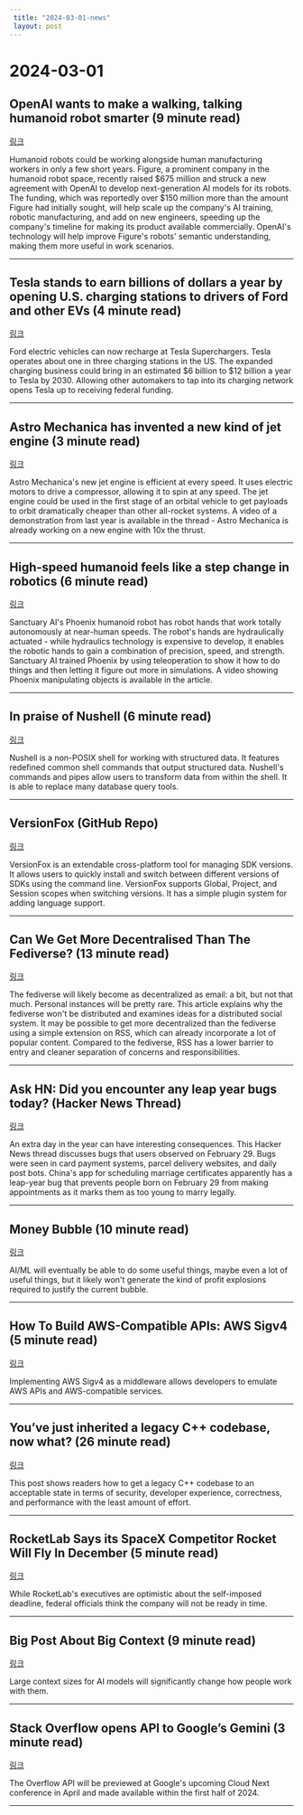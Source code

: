 ```yaml
---
 title: "2024-03-01-news"
 layout: post
---
```

<h1>2024-03-01</h1><h2>OpenAI wants to make a walking, talking humanoid robot smarter (9 minute read)</h2><p><a href="https://www.popsci.com/technology/openai-wants-to-make-a-walking-talking-humanoid-robot-smarter/?utm_source=tldrnewsletter">링크</a>  </p><p>Humanoid robots could be working alongside human manufacturing workers in only a few short years. Figure, a prominent company in the humanoid robot space, recently raised $675 million and struck a new agreement with OpenAI to develop next-generation AI models for its robots. The funding, which was reportedly over $150 million more than the amount Figure had initially sought, will help scale up the company's AI training, robotic manufacturing, and add on new engineers, speeding up the company's timeline for making its product available commercially. OpenAI's technology will help improve Figure's robots' semantic understanding, making them more useful in work scenarios. </p><hr /><h2>Tesla stands to earn billions of dollars a year by opening U.S. charging stations to drivers of Ford and other EVs (4 minute read)</h2><p><a href="https://www.cnbc.com/2024/02/29/tesla-to-earn-billions-from-charging-partnerships-with-ford-others.html?utm_source=tldrnewsletter">링크</a>  </p><p>Ford electric vehicles can now recharge at Tesla Superchargers. Tesla operates about one in three charging stations in the US. The expanded charging business could bring in an estimated $6 billion to $12 billion a year to Tesla by 2030. Allowing other automakers to tap into its charging network opens Tesla up to receiving federal funding. </p><hr /><h2>Astro Mechanica has invented a new kind of jet engine (3 minute read)</h2><p><a href="https://twitter.com/k2pilot/status/1763007610993991722?utm_source=tldrnewsletter">링크</a>  </p><p>Astro Mechanica's new jet engine is efficient at every speed. It uses electric motors to drive a compressor, allowing it to spin at any speed. The jet engine could be used in the first stage of an orbital vehicle to get payloads to orbit dramatically cheaper than other all-rocket systems. A video of a demonstration from last year is available in the thread - Astro Mechanica is already working on a new engine with 10x the thrust. </p><hr /><h2>High-speed humanoid feels like a step change in robotics (6 minute read)</h2><p><a href="https://newatlas.com/robotics/sanctuary-phoenix-autonomous-speed-hands/?utm_source=tldrnewsletter">링크</a>  </p><p>Sanctuary AI's Phoenix humanoid robot has robot hands that work totally autonomously at near-human speeds. The robot's hands are hydraulically actuated - while hydraulics technology is expensive to develop, it enables the robotic hands to gain a combination of precision, speed, and strength. Sanctuary AI trained Phoenix by using teleoperation to show it how to do things and then letting it figure out more in simulations. A video showing Phoenix manipulating objects is available in the article. </p><hr /><h2>In praise of Nushell (6 minute read)</h2><p><a href="https://lars.yencken.org/in-praise-of-nushell?utm_source=tldrnewsletter">링크</a>  </p><p>Nushell is a non-POSIX shell for working with structured data. It features redefined common shell commands that output structured data. Nushell's commands and pipes allow users to transform data from within the shell. It is able to replace many database query tools. </p><hr /><h2>VersionFox (GitHub Repo)</h2><p><a href="https://github.com/version-fox/vfox?utm_source=tldrnewsletter">링크</a>  </p><p>VersionFox is an extendable cross-platform tool for managing SDK versions. It allows users to quickly install and switch between different versions of SDKs using the command line. VersionFox supports Global, Project, and Session scopes when switching versions. It has a simple plugin system for adding language support. </p><hr /><h2>Can We Get More Decentralised Than The Fediverse? (13 minute read)</h2><p><a href="https://gist.github.com/loreanvictor/bddd8824c744024d338e935bd7e96707?utm_source=tldrnewsletter">링크</a>  </p><p>The fediverse will likely become as decentralized as email: a bit, but not that much. Personal instances will be pretty rare. This article explains why the fediverse won't be distributed and examines ideas for a distributed social system. It may be possible to get more decentralized than the fediverse using a simple extension on RSS, which can already incorporate a lot of popular content. Compared to the fediverse, RSS has a lower barrier to entry and cleaner separation of concerns and responsibilities. </p><hr /><h2>Ask HN: Did you encounter any leap year bugs today? (Hacker News Thread)</h2><p><a href="https://news.ycombinator.com/item?id=39554539&amp;utm_source=tldrnewsletter">링크</a>  </p><p>An extra day in the year can have interesting consequences. This Hacker News thread discusses bugs that users observed on February 29. Bugs were seen in card payment systems, parcel delivery websites, and daily post bots. China's app for scheduling marriage certificates apparently has a leap-year bug that prevents people born on February 29 from making appointments as it marks them as too young to marry legally. </p><hr /><h2>Money Bubble (10 minute read)</h2><p><a href="https://www.tbray.org/ongoing/When/202x/2024/02/25/Money-AI-Bubble?utm_source=tldrnewsletter">링크</a>  </p><p>AI/ML will eventually be able to do some useful things, maybe even a lot of useful things, but it likely won't generate the kind of profit explosions required to justify the current bubble. </p><hr /><h2>How To Build AWS-Compatible APIs: AWS Sigv4 (5 minute read)</h2><p><a href="https://www.aspiring.dev/building-aws-sigv4-into-your-app/?utm_source=tldrnewsletter">링크</a>  </p><p>Implementing AWS Sigv4 as a middleware allows developers to emulate AWS APIs and AWS-compatible services. </p><hr /><h2>You’ve just inherited a legacy C++ codebase, now what? (26 minute read)</h2><p><a href="https://gaultier.github.io/blog/you_inherited_a_legacy_cpp_codebase_now_what.html#write-down-in-the-readme-how-to-build-and-test-the-application?utm_source=tldrnewsletter">링크</a>  </p><p>This post shows readers how to get a legacy C++ codebase to an acceptable state in terms of security, developer experience, correctness, and performance with the least amount of effort. </p><hr /><h2>RocketLab Says its SpaceX Competitor Rocket Will Fly In December (5 minute read)</h2><p><a href="https://www.inc.com/kit-eaton/rocketlabs-says-its-spacex-competitor-rocket-will-fly-in-december.html?utm_source=tldrnewsletter">링크</a>  </p><p>While RocketLab's executives are optimistic about the self-imposed deadline, federal officials think the company will not be ready in time. </p><hr /><h2>Big Post About Big Context (9 minute read)</h2><p><a href="https://gonzoml.substack.com/p/big-post-about-big-context?utm_source=tldrnewsletter">링크</a>  </p><p>Large context sizes for AI models will significantly change how people work with them. </p><hr /><h2>Stack Overflow opens API to Google’s Gemini (3 minute read)</h2><p><a href="https://www.infoworld.com/article/3713343/stack-overflow-opens-api-to-googles-gemini.html?utm_source=tldrnewsletter">링크</a>  </p><p>The Overflow API will be previewed at Google's upcoming Cloud Next conference in April and made available within the first half of 2024. </p><hr />